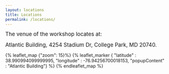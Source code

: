 ```yaml
---
layout: locations
title: Locations
permalink: /locations/
---
```


<big>The venue of the workshop locates at:</big>

<big>Atlantic Building, 4254 Stadium Dr, College Park, MD 20740.</big>

{% leaflet_map {"zoom": 15}%}
        {% leaflet_marker { "latitude" : 38.990994099999995,
                       "longitude" : -76.94256700018153,
                       "popupContent" : "Atlantic Building"} %}
{% endleaflet_map %}